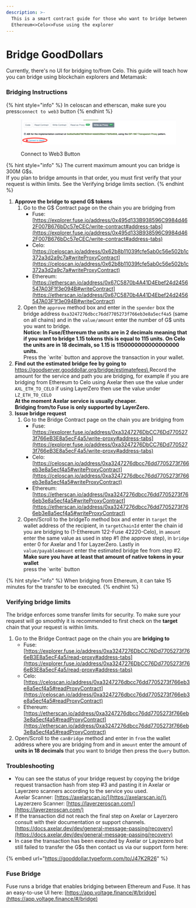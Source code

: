 ```yaml
---
description: >-
  This is a smart contract guide for those who want to bridge between
  Ethereum<>Celo<>Fuse using the explorer
---
```


# Bridge GoodDollars

Currently, there's no UI for bridging to/from Celo. This guide will teach how you can bridge using blockchain explorers and Metamask:

### Bridging Instructions

{% hint style="info" %}
In celoscan and etherscan, make sure you press`connect to web3` button
{% endhint %}

<figure><img src="../.gitbook/assets/image.png" alt=""><figcaption><p>Connect to Web3 Button</p></figcaption></figure>

{% hint style="info" %}
The current maximum amount you can bridge is 300M G$s.\
If you plan to bridge amounts in that order, you must first verify that your request is within limits. See the Verifying bridge limits section.
{% endhint %}

1. **Approve the bridge to spend G$ tokens**
   1. Go to the G$ Contract page on the chain you are bridging from
      * Fuse: [https://explorer.fuse.io/address/0x495d133B938596C9984d462F007B676bDc57eCEC/write-contract#address-tabs](https://explorer.fuse.io/address/0x495d133B938596C9984d462F007B676bDc57eCEC/write-contract#address-tabs)
      * Celo: [https://celoscan.io/address/0x62b8b11039fcfe5ab0c56e502b1c372a3d2a9c7a#writeProxyContract](https://celoscan.io/address/0x62b8b11039fcfe5ab0c56e502b1c372a3d2a9c7a#writeProxyContract)
      * Ethereum: [https://etherscan.io/address/0x67C5870b4A41D4Ebef24d2456547A03F1f3e094B#writeContract](https://etherscan.io/address/0x67C5870b4A41D4Ebef24d2456547A03F1f3e094B#writeContract)
   2. Open the `approve` method box and enter in the `spender` box the bridge address `0xa3247276dbcc76dd7705273f766eb3e8a5ecf4a5` (same on all chains) and in the `value/amount` enter the number of G$ units you want to bridge.\
      **Notice: In Fuse/Ethereum the units are in 2 decimals meaning that if you want to bridge 1.15 tokens this is equal to 115 units. On Celo the units are in 18 decimals, so 1.15 is 1150000000000000000 units.**\
      Press the \`write\` button and approve the transaction in your wallet.
2. **Find out the estimated bridge fee by going to** [https://goodserver.gooddollar.org/bridge/estimatefees\
   ](https://goodserver.gooddollar.org/bridge/estimatefees)Record the amount for the service and path you are bridging, for example if you are bridging from Ethereum to Celo using Axelar then use the value under `AXL_ETH_TO_CELO` if using LayerZero then use the value under `LZ_ETH_TO_CELO`\
   **At the moment Axelar service is usually cheaper.**\
   **Bridging from/to Fuse is only supported by LayerZero.**
3. **Issue bridge request**
   1. Go to the Bridge Contract page on the chain you are bridging from
      * Fuse: [https://explorer.fuse.io/address/0xa3247276DbCC76Dd7705273f766eB3E8a5ecF4a5/write-proxy#address-tabs](https://explorer.fuse.io/address/0xa3247276DbCC76Dd7705273f766eB3E8a5ecF4a5/write-proxy#address-tabs)
      * Celo: [https://celoscan.io/address/0xa3247276dbcc76dd7705273f766eb3e8a5ecf4a5#writeProxyContract](https://celoscan.io/address/0xa3247276dbcc76dd7705273f766eb3e8a5ecf4a5#writeProxyContract)
      * Ethereum: [https://etherscan.io/address/0xa3247276dbcc76dd7705273f766eb3e8a5ecf4a5#writeProxyContract](https://etherscan.io/address/0xa3247276dbcc76dd7705273f766eb3e8a5ecf4a5#writeProxyContract)
   2. Open/Scroll to the bridgeTo method box and enter in `target` the wallet address of the recipient, in `targetChainId` enter the chain id you are bridging to (1-Ethereum 122-Fuse 42220-Celo), in `amount` enter the same value as used in step #1 (the approve step), in `bridge` enter 0 for Axelar and 1 for LayzerZero. Lastly in `value/payableAmount` enter the estimated bridge fee from step #2.\
      **Make sure you have at least that amount of native tokens in your wallet**\
      press the \`write\` button

{% hint style="info" %}
When bridging from Ethereum, it can take 15 minutes for the transfer to be executed.
{% endhint %}

###

### Verifying bridge limits

The bridge enforces some transfer limits for security. To make sure your request will go smoothly it is recommended to first check on the **target** chain that your request is within limits.

1. Go to the Bridge Contract page on the chain you are **bridging to**
   * Fuse: [https://explorer.fuse.io/address/0xa3247276DbCC76Dd7705273f766eB3E8a5ecF4a5/read-proxy#address-tabs](https://explorer.fuse.io/address/0xa3247276DbCC76Dd7705273f766eB3E8a5ecF4a5/read-proxy#address-tabs)
   * Celo: [https://celoscan.io/address/0xa3247276dbcc76dd7705273f766eb3e8a5ecf4a5#readProxyContract](https://celoscan.io/address/0xa3247276dbcc76dd7705273f766eb3e8a5ecf4a5#readProxyContract)
   * Ethereum: [https://etherscan.io/address/0xa3247276dbcc76dd7705273f766eb3e8a5ecf4a5#readProxyContract](https://etherscan.io/address/0xa3247276dbcc76dd7705273f766eb3e8a5ecf4a5#readProxyContract)
2. Open/Scroll to the `canBridge` method and enter in `from` the wallet address where you are bridging from and in `amount` enter the amount of **units in 18 decimals** that you want to bridge then press the `Query` button.

### Troubleshooting

* You can see the status of your bridge request by copying the bridge request transaction hash from step #3 and pasting it in Axelar or Layerzero scanners according to the service you used.\
  Axelar Scanner: [https://axelarscan.io/](https://axelarscan.io/)\
  Layzerzero Scanner: [https://layerzeroscan.com/](https://layerzeroscan.com/)
* If the transaction did not reach the final step on Axelar or Layerzero consult with their documentation or support channels.\
  [https://docs.axelar.dev/dev/general-message-passing/recovery](https://docs.axelar.dev/dev/general-message-passing/recovery)
* In case the transaction has been executed by Axelar or Layzezero but still failed to transfer the G$s then contact us via our support form here:



{% embed url="https://gooddollar.typeform.com/to/J47K2R26" %}

### Fuse Bridge

Fuse runs a bridge that enables bridging between Ethereum and Fuse. It has an easy-to-use UI here: [https://app.voltage.finance/#/bridge](https://app.voltage.finance/#/bridge)
